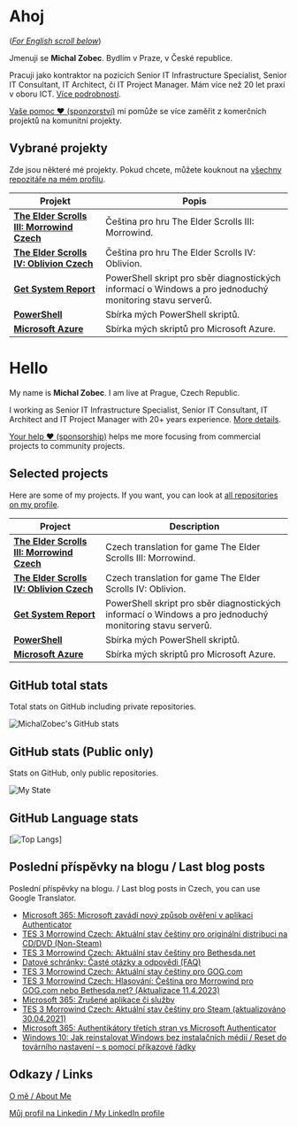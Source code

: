 # Ahoj

<a name="documenttitle"></a>

([*For English scroll below*](#english "For English scroll below"))

Jmenuji se **Michal Zobec**. Bydlím v Praze, v České republice.

Pracuji jako kontraktor na pozicích Senior IT Infrastructure Specialist, Senior IT Consultant, IT Architect, či IT Project Manager. Mám více než 20 let praxi v oboru ICT. [Více podrobností](MichalZobec-About.md).

[Vaše pomoc :heart: (sponzorství)](https://www.patreon.com/michalzobec) mi pomůže se více zaměřit z komerčních projektů na komunitní projekty.

## Vybrané projekty

Zde jsou některé mé projekty. Pokud chcete, můžete kouknout na [všechny repozitáře na mém profilu](https://github.com/michalzobec?tab=repositories).

| Projekt | Popis |
| --- | --- |
| **[The Elder Scrolls III: Morrowind Czech](https://github.com/michalzobec/TES3-Morrowind-cesky)** | Čeština pro hru The Elder Scrolls III: Morrowind. |
| **[The Elder Scrolls IV: Oblivion Czech](https://github.com/michalzobec/TES4-Oblivion-cesky)** | Čeština pro hru The Elder Scrolls IV: Oblivion. |
| **[Get System Report](https://github.com/michalzobec/Get-SystemReport)** | PowerShell skript pro sběr diagnostických informací o Windows a pro jednoduchý monitoring stavu serverů. |
| **[PowerShell](https://github.com/michalzobec/PowerShell)** | Sbírka mých PowerShell skriptů. |
| **[Microsoft Azure](https://github.com/michalzobec/microsoft-azure)** | Sbírka mých skriptů pro Microsoft Azure. |

<a name="english"></a>

# Hello

My name is **Michal Zobec**. I am live at Prague, Czech Republic.

I working as Senior IT Infrastructure Specialist, Senior IT Consultant, IT Architect and IT Project Manager with 20+ years experience. [More details](MichalZobec-About.md#english).

[Your help :heart: (sponsorship)](https://www.patreon.com/michalzobec) helps me more focusing from commercial projects to community projects.

## Selected projects

Here are some of my projects. If you want, you can look at [all repositories on my profile](https://github.com/michalzobec?tab=repositories).

| Project | Description |
| --- | --- |
| **[The Elder Scrolls III: Morrowind Czech](https://github.com/michalzobec/TES3-Morrowind-cesky)** | Czech translation for game The Elder Scrolls III: Morrowind. |
| **[The Elder Scrolls IV: Oblivion Czech](https://github.com/michalzobec/TES4-Oblivion-cesky)** | Czech translation for game The Elder Scrolls IV: Oblivion. |
| **[Get System Report](https://github.com/michalzobec/Get-SystemReport)** | PowerShell skript pro sběr diagnostických informací o Windows a pro jednoduchý monitoring stavu serverů. |
| **[PowerShell](https://github.com/michalzobec/PowerShell)** | Sbírka mých PowerShell skriptů. |
| **[Microsoft Azure](https://github.com/michalzobec/microsoft-azure)** | Sbírka mých skriptů pro Microsoft Azure. |

## GitHub total stats

Total stats on GitHub including private repositories.

![MichalZobec's GitHub stats](https://github-readme-stats.vercel.app/api?username=michalzobec&count_private=true&show_icons=true)


## GitHub stats (Public only)

Stats on GitHub, only public repositories.

![My State](https://github-readme-stats.vercel.app/api?username=michalzobec&show_icons=true)

## GitHub Language stats

[![Top Langs](https://github-readme-stats.vercel.app/api/top-langs/?username=michalzobec&langs_count=10&layout=compact)]

## Poslední příspěvky na blogu / Last blog posts

Poslední příspěvky na blogu. / Last blog posts in Czech, you can use Google Translator.

<!-- BLOG-POST-LIST:START -->
- [Microsoft 365: Microsoft zavádí nový způsob ověření v aplikaci Authenticator](https://www.michalzobec.cz/microsoft-365-microsoft-zavadi-novy-zpusob-overeni-v-aplikaci-authenticator-8929)
- [TES 3 Morrowind Czech: Aktuální stav češtiny pro originální distribuci na CD/DVD &lpar;Non-Steam&rpar;](https://www.michalzobec.cz/tes-3-morrowind-czech-aktualni-stav-cestiny-pro-originalni-distribuci-na-cd-dvd-non-steam-8897)
- [TES 3 Morrowind Czech: Aktuální stav češtiny pro Bethesda.net](https://www.michalzobec.cz/tes-3-morrowind-czech-aktualni-stav-cestiny-pro-bethesda-net-8906)
- [Datové schránky: Časté otázky a odpovědi &lpar;FAQ&rpar;](https://www.michalzobec.cz/datove-schranky-caste-otazky-a-odpovedi-faq-8886)
- [TES 3 Morrowind Czech: Aktuální stav češtiny pro GOG.com](https://www.michalzobec.cz/tes-3-morrowind-czech-aktualni-stav-cestiny-pro-gog-com-8895)
- [TES 3 Morrowind Czech: Hlasování: Čeština pro Morrowind pro GOG.com nebo Bethesda.net? &lpar;Aktualizace 11.4.2023&rpar;](https://www.michalzobec.cz/tes-3-morrowind-czech-preferovane-online-digitalni-distribucni-platformy-hlasovani-8041)
- [Microsoft 365: Zrušené aplikace či služby](https://www.michalzobec.cz/microsoft-365-zrusene-aplikace-ci-sluzby-8883)
- [TES 3 Morrowind Czech: Aktuální stav češtiny pro Steam &lpar;aktualizováno 30.04.2021&rpar;](https://www.michalzobec.cz/tes-3-morrowind-czech-aktualni-stav-cestiny-4624)
- [Microsoft 365: Authentikátory třetích stran vs Microsoft Authenticator](https://www.michalzobec.cz/microsoft-365-authentikatory-tretich-stran-vs-microsoft-authenticator-8873)
- [Windows 10: Jak reinstalovat Windows bez instalačních médií / Reset do továrního nastavení – s pomocí příkazové řádky](https://www.michalzobec.cz/windows-10-jak-reinstalovat-windows-bez-instalacnich-medii-reset-do-tovarniho-nastaveni-s-pomoci-prikazove-radky-8867)
<!-- BLOG-POST-LIST:END -->

## Odkazy / Links

[O mě / About Me](https://zob.ec/mylinktree)

[Můj profil na Linkedin / My LinkedIn profile](https://zob.ec/mylinkedin)
